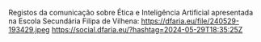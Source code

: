 Registos da comunicação sobre Ética e Inteligência Artificial apresentada na Escola Secundária Filipa de Vilhena: https://dfaria.eu/file/240529-193429.jpeg https://social.dfaria.eu/?hashtag=2024-05-29T18:35:25Z